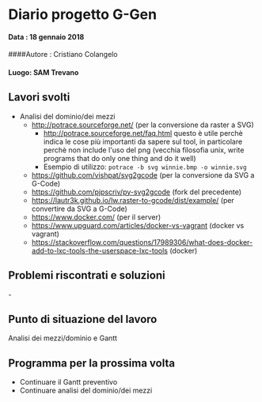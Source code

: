 # Diario progetto G-Gen

#### Data : 18 gennaio 2018

####Autore : Cristiano Colangelo

#### Luogo: SAM Trevano

## Lavori svolti

- Analisi del dominio/dei mezzi
  - http://potrace.sourceforge.net/ (per la conversione da raster a SVG)
    - http://potrace.sourceforge.net/faq.html questo è utile perchè indica le cose più importanti da sapere sul tool, in particolare perchè non include l'uso del png (vecchia filosofia unix, write programs that do only one thing and do it well)
    - Esempio di utilizzo: `potrace -b svg winnie.bmp -o winnie.svg`
  - https://github.com/vishpat/svg2gcode (per la conversione da SVG a G-Code)
  - https://github.com/pjpscriv/py-svg2gcode (fork del precedente)
  - https://lautr3k.github.io/lw.raster-to-gcode/dist/example/ (per convertire da SVG a G-Code)
  - https://www.docker.com/ (per il server)
  - https://www.upguard.com/articles/docker-vs-vagrant (docker vs vagrant)
  - https://stackoverflow.com/questions/17989306/what-does-docker-add-to-lxc-tools-the-userspace-lxc-tools (docker)

## Problemi riscontrati e soluzioni

\-

## Punto di situazione del lavoro

Analisi dei mezzi/dominio e Gantt

## Programma per la prossima volta

- Continuare il Gantt preventivo
- Continuare analisi del dominio/dei mezzi